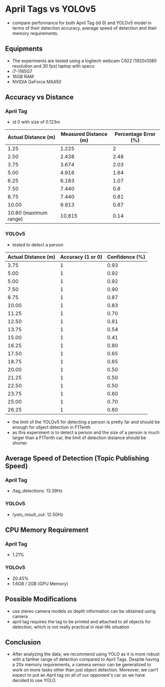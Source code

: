 # April Tags vs YOLOv5
- compare performance for both April Tag (id 0) and YOLOv5 model in terms of their detection accuracy, average speed of detection and their memory requirements.

## Equipments
-	The experiments are tested using a logitech webcam C922 (1920x1080 resolution and 30 fps) laptop with specs:
  - i7-1165G7
  - 16GB RAM
  - NVIDIA GeForce MX450
  
## Accuracy vs Distance
### April Tag
- id 0 with size of 0.123m 

| Actual Distance (m) | Measured Distance (m) | Percentage Error (%) |
|-------------|-------------|-------------| 
|1.25|1.225|2| 
|2.50|2.438|2.48|
|3.75|3.674|2.03|
|5.00|4.918|1.64|
|6.25|6.183|1.07|
|7.50|7.440|0.8|
|8.75|7.440|0.81|
|10.00|9.913|0.87|
|10.80 (maximum range)|10.815|0.14|

### YOLOv5
- tested to detect a person

| Actual Distance (m) | Accuracy (1 or 0) | Confidence (%) |
|-------------|-------------|-------------| 
|3.75|1|0.93|
|5.00|1|0.92|
|5.00|1|0.92|
|7.50|1|0.90|
|8.75|1|0.87|
|10.00|1|0.83|
|11.25|1|0.70|
|12.50|1|0.81|
|13.75|1|0.54|
|15.00|1|0.41|
|16.25|1|0.80|
|17.50|1|0.65|
|18.75|1|0.65|
|20.00|1|0.50|
|21.25|1|0.50|
|22.50|1|0.50|
|23.75|1|0.60|
|25.00|1|0.70|
|26.25|1|0.60|

- the limit of the YOLOv5 for detecting a person is pretty far and should be enough for object detection in F1Tenth
- as this experiment is to detect a person and the size of a person is much larger than a F1Tenth car, the limit of detection distance should be shorter

## Average Speed of Detection (Topic Publishing Speed)
### April Tag
- /tag_detections: 13.39Hz

### YOLOv5
- /yolo_result_out: 12.50Hz


## CPU Memory Requirement
### April Tag
- 1.21%

### YOLOv5
- 20.45%
- 1.6GB / 2GB (GPU Memory)

## Possible Modifications
- use stereo camera models so depth information can be obtained using camera
- april tag requires the tag to be printed and attached to all objects for detection, which is not really practical in real-life situation

## Conclusion
- After analyzing the data, we recommend using YOLO as it is more robust with a farther range of detection compared to April Tags. Despite having a 20x memory requirements, a camera sensor can be generalized to work on more tasks other than just object detection. Moreover, we can’t expect to put an April tag on all of our opponent's car so we have decided to use YOLO.


